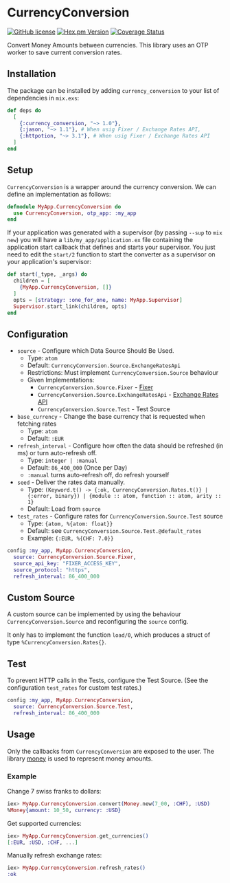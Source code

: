 # CurrencyConversion

[![GitHub license](https://img.shields.io/badge/license-MIT-blue.svg)](https://raw.githubusercontent.com/jshmrtn/currency-conversion/master/LICENSE)
[![Hex.pm Version](https://img.shields.io/hexpm/v/currency_conversion.svg?style=flat)](https://hex.pm/packages/currency_conversion)
[![Coverage Status](https://coveralls.io/repos/github/jshmrtn/currency-conversion/badge.svg?branch=master)](https://coveralls.io/github/jshmrtn/currency-conversion?branch=master)

Convert Money Amounts between currencies. This library uses an OTP worker to save current conversion rates.

## Installation

The package can be installed by adding `currency_conversion` to your list of dependencies in `mix.exs`:

```elixir
def deps do
  [
    {:currency_conversion, "~> 1.0"},
    {:jason, "~> 1.1"}, # When usig Fixer / Exchange Rates API,
    {:httpotion, "~> 3.1"}, # When usig Fixer / Exchange Rates API
  ]
end
```

## Setup

`CurrencyConversion` is a wrapper around the currency conversion. We can define an
implementation as follows:

```elixir
defmodule MyApp.CurrencyConversion do
  use CurrencyConversion, otp_app: :my_app
end
```

If your application was generated with a supervisor (by passing `--sup` to `mix new`)
you will have a `lib/my_app/application.ex` file containing the application start
callback that defines and starts your supervisor. You just need to edit the `start/2`
function to start the converter as a supervisor on your application's supervisor:

```elixir
def start(_type, _args) do
  children = [
    {MyApp.CurrencyConversion, []}
  ]
  opts = [strategy: :one_for_one, name: MyApp.Supervisor]
  Supervisor.start_link(children, opts)
end
```

## Configuration

- `source` - Configure which Data Source Should Be Used.
  * Type: `atom`
  * Default: `CurrencyConversion.Source.ExchangeRatesApi`
  * Restrictions: Must implement `CurrencyConversion.Source` behaviour
  * Given Implementations:
    - `CurrencyConversion.Source.Fixer` - [Fixer](https://fixer.io/)
    - `CurrencyConversion.Source.ExchangeRatesApi` - [Exchange Rates API](https://exchangeratesapi.io/)
    - `CurrencyConversion.Source.Test` - Test Source
- `base_currency` - Change the base currency that is requested when fetching rates
  * Type: `atom`
  * Default: `:EUR`
- `refresh_interval` - Configure how often the data should be refreshed (in ms) or turn auto-refresh off.
  * Type: `integer | :manual`
  * Default: `86_400_000` (Once per Day)
  * `:manual` turns auto-refresh off, do refresh yourself
- `seed` - Deliver the rates data manually.
  * Type: `(Keyword.t() -> {:ok, CurrencyConversion.Rates.t()} | {:error, binary}) | {module :: atom, function :: atom, arity :: 1}`
  * Default: Load from `source`
- `test_rates` - Configure rates for `CurrencyConversion.Source.Test` source
  * Type: `{atom, %{atom: float}}`
  * Default: see `CurrencyConversion.Source.Test.@default_rates`
  * Example: `{:EUR, %{CHF: 7.0}}`

```elixir
config :my_app, MyApp.CurrencyConversion,
  source: CurrencyConversion.Source.Fixer,
  source_api_key: "FIXER_ACCESS_KEY",
  source_protocol: "https",
  refresh_interval: 86_400_000
```

## Custom Source

A custom source can be implemented by using the behaviour `CurrencyConversion.Source` and reconfiguring the `source` config.

It only has to implement the function `load/0`, which produces a struct of type `%CurrencyConversion.Rates{}`.

## Test

To prevent HTTP calls in the Tests, configure the Test Source. (See the configuration `test_rates` for custom test rates.)

```elixir
config :my_app, MyApp.CurrencyConversion,
  source: CurrencyConversion.Source.Test,
  refresh_interval: 86_400_000
```

## Usage

Only the callbacks from `CurrencyConversion` are exposed to the user. The library
[money](https://github.com/liuggio/money) is used to represent money amounts.

### Example

Change 7 swiss franks to dollars:

```elixir
iex> MyApp.CurrencyConversion.convert(Money.new(7_00, :CHF), :USD)
%Money{amount: 10_50, currency: :USD}
```

Get supported currencies:

```elixir
iex> MyApp.CurrencyConversion.get_currencies()
[:EUR, :USD, :CHF, ...]
```

Manually refresh exchange rates:

```elixir
iex> MyApp.CurrencyConversion.refresh_rates()
:ok